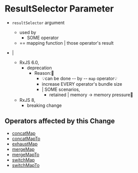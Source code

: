 # ResultSelector Parameter

* `resultSelector` argument
  * used by
    * SOME operator
  * == mapping function | those operator's result

* |
  * RxJS 6.0,
    * deprecation
      * Reason:🧠
        * 💡can be done -- by -- `map` operator💡
        * increase EVERY operator's bundle size
        * | SOME scenarios,
          * retained | memory -> memory pressure🧠
  * RxJS 8,
    * breaking change

## Operators affected by this Change

- [concatMap](/api/operators/concatMap)
- [concatMapTo](/api/operators/concatMapTo)
- [exhaustMap](/api/operators/exhaustMap)
- [mergeMap](/api/operators/mergeMap)
- [mergeMapTo](/api/operators/mergeMapTo)
- [switchMap](/api/operators/switchMap)
- [switchMapTo](/api/operators/switchMapTo)
